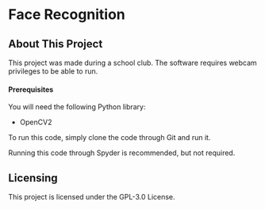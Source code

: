# Face Recognition

## About This Project  
This project was made during a school club. The software requires webcam privileges to be able to run.

#### Prerequisites  
You will need the following Python library:  
- OpenCV2  

To run this code, simply clone the code through Git and run it.

Running this code through Spyder is recommended, but not required.

## Licensing  
This project is licensed under the GPL-3.0 License.
